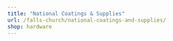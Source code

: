 ```yaml
---
title: "National Coatings & Supplies"
url: /falls-church/national-coatings-and-supplies/
shop: hardware
---
```

